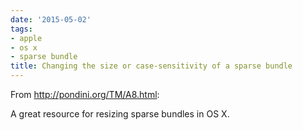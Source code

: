 ```yaml
---
date: '2015-05-02'
tags:
- apple
- os x
- sparse bundle
title: Changing the size or case-sensitivity of a sparse bundle
---
```


From http://pondini.org/TM/A8.html:

A great resource for resizing sparse bundles in OS X.
